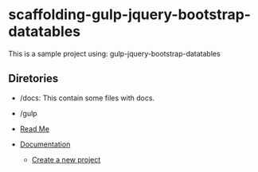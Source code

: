 # scaffolding-gulp-jquery-bootstrap-datatables

This is a sample project using: gulp-jquery-bootstrap-datatables


## Diretories
* /docs: This contain some files with docs.
* /gulp


* [Read Me](/README.md)
* [Documentation](/docs/readme.md)
  * [Create a new project](/docs/create-projecect.md)
